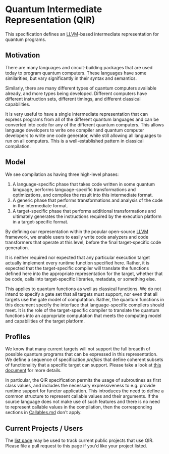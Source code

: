 # Quantum Intermediate Representation (QIR)

This specification defines an [LLVM](https://llvm.org/)-based intermediate
representation for quantum programs.

## Motivation

There are many languages and circuit-building packages that are used today to
program quantum computers. These languages have some similarities, but vary
significantly in their syntax and semantics.

Similarly, there are many different types of quantum computers available
already, and more types being developed. Different computers have different
instruction sets, different timings, and different classical capabilities.

It is very useful to have a single intermediate representation that can express
programs from all of the different quantum languages and can be converted into
code for any of the different quantum computers. This allows language developers
to write one compiler and quantum computer developers to write one code
generator, while still allowing all languages to run on all computers. This is a
well-established pattern in classical compilation.

## Model

We see compilation as having three high-level phases:

1. A language-specific phase that takes code written in some quantum language,
   performs language-specific transformations and optimizations, and compiles
   the result into this intermediate format.
2. A generic phase that performs transformations and analysis of the code in the
   intermediate format.
3. A target-specific phase that performs additional transformations and
   ultimately generates the instructions required by the execution platform in a
   target-specific format.

By defining our representation within the popular open-source
[LLVM](http://llvm.org) framework, we enable users to easily write code
analyzers and code transformers that operate at this level, before the final
target-specific code generation.

It is neither required nor expected that any particular execution target
actually implement every runtime function specified here. Rather, it is expected
that the target-specific compiler will translate the functions defined here into
the appropriate representation for the target, whether that be code, calls into
target-specific libraries, metadata, or something else.

This applies to quantum functions as well as classical functions. We do not
intend to specify a gate set that all targets must support, nor even that all
targets use the gate model of computation. Rather, the quantum functions in this
document specify the interface that language-specific compilers should meet. It
is the role of the target-specific compiler to translate the quantum functions
into an appropriate computation that meets the computing model and capabilities
of the target platform.

## Profiles

We know that many current targets will not support the full breadth of possible
quantum programs that can be expressed in this representation. We define a
sequence of specification _profiles_ that define coherent subsets of
functionality that a specific target can support. Please take a look at [this
document](Profiles.md) for more details.

In particular, the QIR specification permits the usage of subroutines as first
class values, and includes the necessary expressiveness to e.g. provide runtime
support for functor application. This introduces the need to define a common
structure to represent callable values and their arguments. If the source
language does not make use of such features and there is no need to represent
callable values in the compilation, then the corresponding sections in
[Callables.md](Callables.md) don't apply.

## Current Projects / Users

The [list page](List.md) may be used to track current public projects that use
QIR. Please file a pull request to this page if you'd like your project listed.

